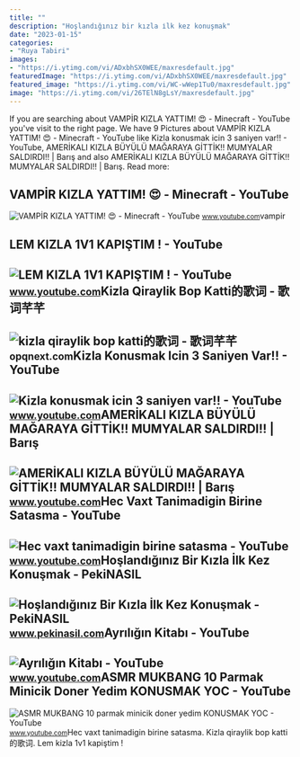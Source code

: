 ```yaml
---
title: ""
description: "Hoşlandığınız bir kızla i̇lk kez konuşmak"
date: "2023-01-15"
categories:
- "Ruya Tabiri"
images:
- "https://i.ytimg.com/vi/ADxbhSX0WEE/maxresdefault.jpg"
featuredImage: "https://i.ytimg.com/vi/ADxbhSX0WEE/maxresdefault.jpg"
featured_image: "https://i.ytimg.com/vi/WC-wWep1Tu0/maxresdefault.jpg"
image: "https://i.ytimg.com/vi/26TElN8gLsY/maxresdefault.jpg"
---
```


If you are searching about VAMPİR KIZLA YATTIM! ️😍 - Minecraft - YouTube you've visit to the right page. We have 9 Pictures about VAMPİR KIZLA YATTIM! ️😍 - Minecraft - YouTube like Kizla konusmak icin 3 saniyen var!! - YouTube, AMERİKALI KIZLA BÜYÜLÜ MAĞARAYA GİTTİK!! MUMYALAR SALDIRDI!! | Barış and also AMERİKALI KIZLA BÜYÜLÜ MAĞARAYA GİTTİK!! MUMYALAR SALDIRDI!! | Barış. Read more:

VAMPİR KIZLA YATTIM! ️😍 - Minecraft - YouTube
---------------------------------------------

 ![VAMPİR KIZLA YATTIM! ️😍 - Minecraft - YouTube](https://i.ytimg.com/vi/26TElN8gLsY/maxresdefault.jpg) <small>www.youtube.com</small>vampir

LEM KIZLA 1V1 KAPIŞTIM ! - YouTube
----------------------------------

 ![LEM KIZLA 1V1 KAPIŞTIM ! - YouTube](https://i.ytimg.com/vi/rQBbLiYOFnA/maxresdefault.jpg) <small>www.youtube.com</small>Kizla Qiraylik Bop Katti的歌词 - 歌词芊芊
----------------------------------

 ![kizla qiraylik bop katti的歌词 - 歌词芊芊](http://p3.music.126.net/m3r1E3Edki7fFCNeFnnj1A==/109951165524075975.jpg) <small>opqnext.com</small>Kizla Konusmak Icin 3 Saniyen Var!! - YouTube
---------------------------------------------

 ![Kizla konusmak icin 3 saniyen var!! - YouTube](https://i.ytimg.com/vi/7Tqu3FHnSRY/maxres2.jpg?sqp=-oaymwEoCIAKENAF8quKqQMcGADwAQH4Ac4FgAKACooCDAgAEAEYHSBlKBswDw==&rs=AOn4CLDrIAGjQeSNb-6DCwprOiAQMbXgBg) <small>www.youtube.com</small>AMERİKALI KIZLA BÜYÜLÜ MAĞARAYA GİTTİK!! MUMYALAR SALDIRDI!! | Barış
--------------------------------------------------------------------

 ![AMERİKALI KIZLA BÜYÜLÜ MAĞARAYA GİTTİK!! MUMYALAR SALDIRDI!! | Barış](https://i.ytimg.com/vi/_qbNeKKJoow/maxresdefault.jpg) <small>www.youtube.com</small>Hec Vaxt Tanimadigin Birine Satasma - YouTube
---------------------------------------------

 ![Hec vaxt tanimadigin birine satasma - YouTube](https://i.ytimg.com/vi/SL2CgXDaQOY/maxresdefault.jpg) <small>www.youtube.com</small>Hoşlandığınız Bir Kızla İlk Kez Konuşmak - PekiNASIL
----------------------------------------------------

 ![Hoşlandığınız Bir Kızla İlk Kez Konuşmak - PekiNASIL](https://www.pekinasil.com/wp-content/uploads/2017/08/hoslandiginiz-bir-kizla-ilk-kez-konusmak-768x442.jpg) <small>www.pekinasil.com</small>Ayrılığın Kitabı - YouTube
--------------------------

 ![Ayrılığın Kitabı - YouTube](https://i.ytimg.com/vi/ADxbhSX0WEE/maxresdefault.jpg) <small>www.youtube.com</small>ASMR MUKBANG 10 Parmak Minicik Doner Yedim KONUSMAK YOC - YouTube
-----------------------------------------------------------------

 ![ASMR MUKBANG 10 parmak minicik doner yedim KONUSMAK YOC - YouTube](https://i.ytimg.com/vi/WC-wWep1Tu0/maxresdefault.jpg) <small>www.youtube.com</small>Hec vaxt tanimadigin birine satasma. Kizla qiraylik bop katti的歌词. Lem kizla 1v1 kapiştim !
